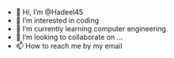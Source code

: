- 👋 Hi, I’m @Hadeel45
- 👀 I’m interested in coding
- 🌱 I’m currently learning computer engineering
- 💞️ I’m looking to collaborate on ...
- 📫 How to reach me by my email


<!---
Hadeel45/Hadeel45 is a ✨ special ✨ repository because its `README.md` (this file) appears on your GitHub profile.
You can click the Preview link to take a look at your changes.
--->
